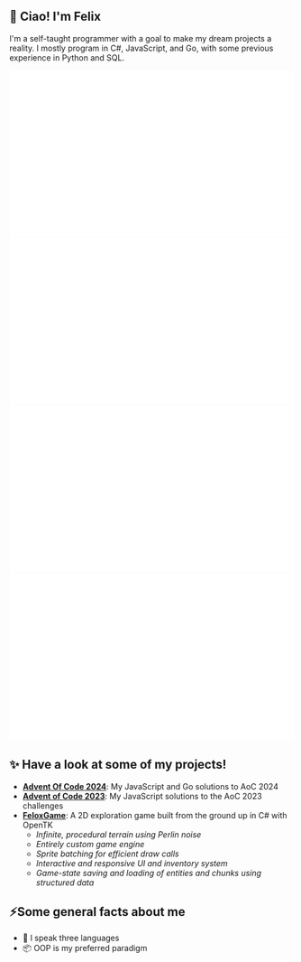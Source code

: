 ## 👋 Ciao! I'm Felix 

I'm a self-taught programmer with a goal to make my dream projects a reality. I mostly program in C#, JavaScript, and Go, with some previous experience in Python and SQL.

<div align=center>
  
  ![](https://raw.githubusercontent.com/felixreverett/github-stats/master/generated/overview.svg#gh-dark-mode-only)
  ![](https://raw.githubusercontent.com/felixreverett/github-stats/master/generated/overview.svg#gh-light-mode-only)
  ![](https://raw.githubusercontent.com/felixreverett/github-stats/master/generated/languages.svg#gh-dark-mode-only)
  ![](https://raw.githubusercontent.com/felixreverett/github-stats/master/generated/languages.svg#gh-light-mode-only)

</div>

## ✨ Have a look at some of my projects!

- [**Advent Of Code 2024**](https://github.com/felixreverett/AdventOfCode2024): My JavaScript and Go solutions to AoC 2024
- [**Advent of Code 2023**](https://github.com/felixreverett/AdventOfCode2023): My JavaScript solutions to the AoC 2023 challenges
- [**FeloxGame**](https://github.com/felixreverett/FeloxGame): A 2D exploration game built from the ground up in C# with OpenTK
  - _Infinite, procedural terrain using Perlin noise_
  - _Entirely custom game engine_
  - _Sprite batching for efficient draw calls_
  - _Interactive and responsive UI and inventory system_
  - _Game-state saving and loading of entities and chunks using structured data_
 
## ⚡Some general facts about me
- 💬 I speak three languages
- 📦 OOP is my preferred paradigm
